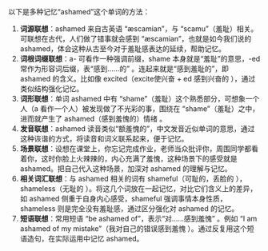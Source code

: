 以下是多种记忆“ashamed”这个单词的方法：
1. **词源联想**：ashamed 来自古英语 “æscamian”，与 “scamu”（羞耻）相关。可联想在古代，人们做了错事就会感到 “æscamian”，也就是如今我们说的 ashamed，体会这种从古至今对于羞耻感表达的延续，帮助记忆。
2. **词根词缀联想**：a- 可看作一种强调前缀，shame 本身就是“羞耻”的意思，-ed 常作为形容词后缀，表“感到……的” 。连起来就是“感到羞耻的”，即 ashamed 的含义。比如像 excited（excite使兴奋 + ed 感到兴奋的 ），通过类似结构强化记忆。
3. **词形联想**：单词 ashamed 中有 “shame”（羞耻）这个熟悉部分，可想象一个人（a 看作一个人）被发现做了不光彩的事，围绕在 “shame”（羞耻）之中，进而就产生了 ashamed（感到羞愧的）情绪 。
4. **发音联想**：ashamed 读音类似“额羞愧的”，中文发音近似单词的意思，通过这种诙谐的方式，将读音和词义联系起来，便于记忆。
5. **场景联想**：设想在课堂上，你忘记完成作业，老师当众批评你，周围同学都看着你，这时你脸上火辣辣的，内心充满了羞愧，这种场景下的感受就是 ashamed。把自己代入这种场景，加深对 ashamed 的理解与记忆。
6. **相关词汇联想**：与 ashamed 相关的词有 shameful（可耻的，丢脸的 ），shameless（无耻的 ）。将这几个词放在一起记忆，对比它们含义上的差异，如 ashamed 侧重于自身内心感受，shameful 强调事情本身性质，shameless 则是完全没有羞耻感，通过区分强化对 ashamed 的记忆。
7. **短语联想**：常用短语 “be ashamed of”，表示“对……感到羞愧” 。例如 “I am ashamed of my mistake”（我对自己的错误感到羞愧 ）。通过反复用这个短语造句，在实际运用中记忆 ashamed。 